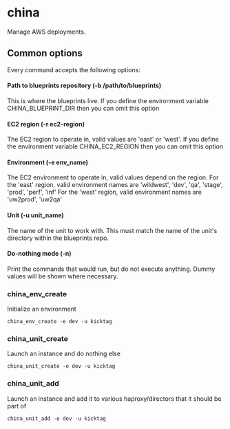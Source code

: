 china
=====

Manage AWS deployments.

## Common options
Every command accepts the following options:

#### Path to blueprints repository (-b /path/to/blueprints)
This is where the blueprints live. 
If you define the environment variable CHINA\_BLUEPRINT\_DIR then you can omit this option

#### EC2 region (-r ec2-region)
The EC2 region to operate in, valid values are 'east' or 'west'. 
If you define the environment variable CHINA\_EC2\_REGION then you can omit this option

#### Environment (-e env_name)
The EC2 environment to operate in, valid values depend on the region.
For the 'east' region, valid environment names are 'wildwest', 'dev', 'qa', 'stage', 'prod', 'perf', 'inf'
For the 'west' region, valid environment names are 'uw2prod', 'uw2qa'

#### Unit (-u unit_name)
The name of the unit to work with. This must match the name of the unit's directory within the blueprints repo.

#### Do-nothing mode (-n)
Print the commands that would run, but do not execute anything. Dummy values will be shown where necessary.

### china_env_create
Initialize an environment

    china_env_create -e dev -u kicktag

### china_unit_create
Launch an instance and do nothing else

    china_unit_create -e dev -u kicktag

### china_unit_add
Launch an instance and add it to various haproxy/directors that it should be part of

    china_unit_add -e dev -u kicktag

